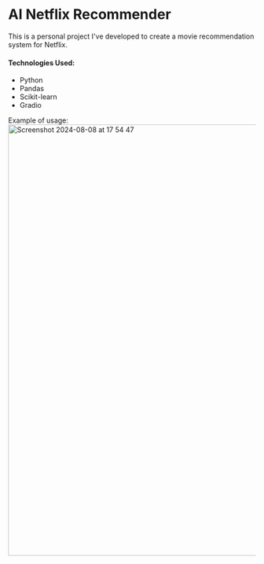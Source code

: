 AI Netflix Recommender
===========
This is a personal project I've developed to create a movie recommendation system for Netflix.

#### Technologies Used:
* Python
* Pandas
* Scikit-learn
* Gradio

Example of usage:
<img width="877" alt="Screenshot 2024-08-08 at 17 54 47" src="https://github.com/user-attachments/assets/6bf410f6-bac6-468c-91d7-b37962338416">

